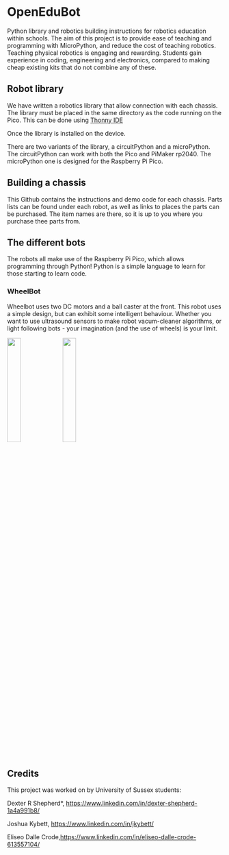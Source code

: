 # OpenEduBot
Python library and robotics building instructions for robotics education within schools. The aim of this project is to provide ease of teaching and programming with MicroPython, and reduce the cost of teaching robotics. Teaching physical robotics is engaging and rewarding. Students gain experience in coding, engineering and electronics, compared to making cheap existing kits that do not combine any of these.

## Robot library
We have written a robotics library that allow connection with each chassis. The library must be placed in the same directory as the code running on the Pico. This can be done using [Thonny IDE](https://thonny.org/)

Once the library is installed on the device.

There are two variants of the library, a circuitPython and a microPython. The circuitPython can work with both the Pico and PiMaker rp2040. The microPython one is designed for the Raspberry Pi Pico. 

## Building a chassis
This Github contains the instructions and demo code for each chassis. Parts lists can be found under each robot, as well as links to places the parts can be purchased. The item names are there, so it is up to you where you purchase thee parts from.

## The different bots
The robots all make use of the Raspberry Pi Pico, which allows programming through Python! Python is a simple language to learn for those starting to learn code.

### WheelBot
Wheelbot uses two DC motors and a ball caster at the front. This robot uses a simple design, but can exhibit some intelligent behaviour. Whether you want to use ultrasound sensors to make robot vacum-cleaner algorithms, or light following bots - your imagination (and the use of wheels) is your limit.

<img src="https://raw.githubusercontent.com/shepai/OpenEduBot/main/Assets/wheelBot.jpg" width="25%" >
<img src="https://raw.githubusercontent.com/shepai/OpenEduBot/main/Assets/291091183_407439234666715_8003499927750599944_n.jpg" width="25%" >


## Credits
This project was worked on by University of Sussex students:

Dexter R Shepherd*, https://www.linkedin.com/in/dexter-shepherd-1a4a991b8/

Joshua Kybett, https://www.linkedin.com/in/jkybett/

Eliseo Dalle Crode,https://www.linkedin.com/in/eliseo-dalle-crode-613557104/
